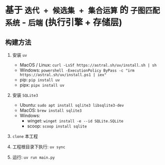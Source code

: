 # 基于 `迭代 + 候选集 + 集合运算` 的 `子图匹配系统` - `后端` (执行引擎 + 存储层)

## 构建方法

1. 安装 `uv`
   - MacOS / Linux: `curl -LsSf https://astral.sh/uv/install.sh | sh`
   - Windows: `powershell -ExecutionPolicy ByPass -c "irm https://astral.sh/uv/install.ps1 | iex"`
   - pip: `pip install uv`
   - pipx: `pipx install uv`

2. 安装 `SQLite3`
    - Ubuntu: `sudo apt install sqlite3 libsqlite3-dev`
    - MacOS: `brew install sqlite3`
    - Windows:
      - winget: `winget install -e --id SQLite.SQLite`
      - scoop: `scoop install sqlite`

3. `clone` 本工程

4. 工程根目录下执行: `uv sync`

5. 运行: `uv run main.py`
